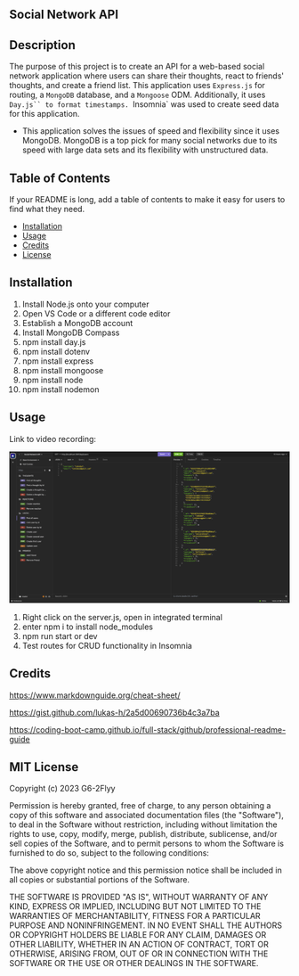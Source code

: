 ## Social Network API

## Description

The purpose of this project is to create an API for a web-based social network application where users can share their thoughts, react to friends' thoughts, and create a friend list. This application uses `Express.js` for routing, a `MongoDB` database, and a `Mongoose` ODM. Additionally, it uses `Day.js`` to format timestamps. `Insomnia` was used to create seed data for this application.

- This application solves the issues of speed and flexibility since it uses MongoDB. MongoDB is a top pick for many social networks due to its speed with large data sets and its flexibility with unstructured data.

## Table of Contents

If your README is long, add a table of contents to make it easy for users to find what they need.

- [Installation](#installation)
- [Usage](#usage)
- [Credits](#credits)
- [License](#license)

## Installation

1. Install Node.js onto your computer
2. Open VS Code or a different code editor
3. Establish a MongoDB account
4. Install MongoDB Compass
5. npm install day.js
6. npm install dotenv
7. npm install express
8. npm install mongoose
9. npm install node 
10. npm install nodemon


## Usage

Link to video recording: 

![alt text](./assets/images/social_network_api_screenshot.png)

1. Right click on the server.js, open in integrated terminal
2. enter npm i to install node_modules
3. npm run start or dev
4. Test routes for CRUD functionality in Insomnia

## Credits

https://www.markdownguide.org/cheat-sheet/

https://gist.github.com/lukas-h/2a5d00690736b4c3a7ba

https://coding-boot-camp.github.io/full-stack/github/professional-readme-guide

## MIT License

Copyright (c) 2023 G6-2Flyy

Permission is hereby granted, free of charge, to any person obtaining a copy of this software and associated documentation files (the "Software"), to deal in the Software without restriction, including without limitation the rights to use, copy, modify, merge, publish, distribute, sublicense, and/or sell copies of the Software, and to permit persons to whom the Software is furnished to do so, subject to the following conditions:

The above copyright notice and this permission notice shall be included in all copies or substantial portions of the Software.

THE SOFTWARE IS PROVIDED "AS IS", WITHOUT WARRANTY OF ANY KIND, EXPRESS OR IMPLIED, INCLUDING BUT NOT LIMITED TO THE WARRANTIES OF MERCHANTABILITY, FITNESS FOR A PARTICULAR PURPOSE AND NONINFRINGEMENT. IN NO EVENT SHALL THE AUTHORS OR COPYRIGHT HOLDERS BE LIABLE FOR ANY CLAIM, DAMAGES OR OTHER LIABILITY, WHETHER IN AN ACTION OF CONTRACT, TORT OR OTHERWISE, ARISING FROM, OUT OF OR IN CONNECTION WITH THE SOFTWARE OR THE USE OR OTHER DEALINGS IN THE SOFTWARE.

